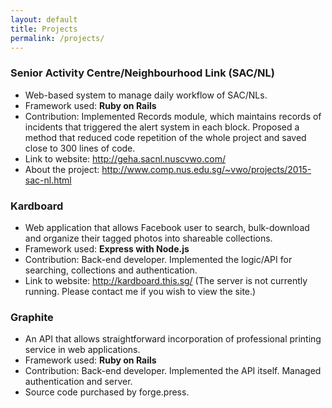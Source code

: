 ```yaml
---
layout: default
title: Projects
permalink: /projects/
---
```

### Senior Activity Centre/Neighbourhood Link (SAC/NL)

- Web-based system to manage daily workflow of SAC/NLs.
- Framework used: **Ruby on Rails**
- Contribution: Implemented Records module, which maintains records of incidents that triggered the alert system in each block. Proposed a method that reduced code repetition of the whole project and saved close to 300 lines of code.
- Link to website: <http://geha.sacnl.nuscvwo.com/>
- About the project: <http://www.comp.nus.edu.sg/~vwo/projects/2015-sac-nl.html>

### Kardboard

- Web application that allows Facebook user to search, bulk-download and organize their tagged photos into shareable collections.
- Framework used: **Express with Node.js**
- Contribution: Back-end developer. Implemented the logic/API for searching, collections and
authentication.
- Link to website: <http://kardboard.this.sg/> (The server is not currently running. Please contact me if you wish to view the site.)

### Graphite

- An API that allows straightforward incorporation of professional printing service in web applications.
- Framework used: **Ruby on Rails**
- Contribution: Back-end developer. Implemented the API itself. Managed authentication and server.
- Source code purchased by forge.press.
